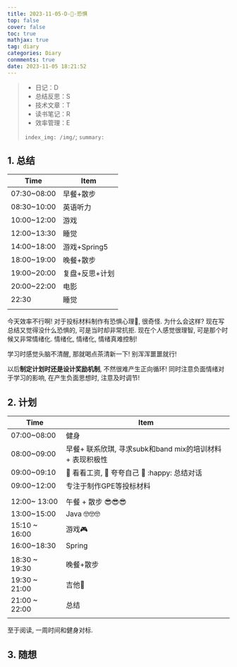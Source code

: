 ```yaml
---
title: 2023-11-05-D-😬-恐惧
top: false
cover: false
toc: true
mathjax: true
tag: diary
categories: Diary
conmments: true
date: 2023-11-05 18:21:52
---
```


> - 日记：D
> - 总结反思：S
> - 技术文章：T
> - 读书笔记：R
> - 效率管理：E
>
> `index_img: /img/`; `summary:` 

## 1. 总结

| Time        | Item           |
| ----------- | -------------- |
| 07:30~08:00 | 早餐+散步      |
| 08:30~10:00 | 英语听力       |
| 10:00~12:00 | 游戏           |
| 12:00~13:30 | 睡觉           |
| 14:00~18:00 | 游戏+Spring5   |
| 18:00~19:00 | 晚餐+散步      |
| 19:00~20:00 | 复盘+反思+计划 |
| 20:00~22:00 | 电影           |
| 22:30       | 睡觉           |
|             |                |

今天效率不行啊! 对于投标材料制作有恐惧心理🧐, 很奇怪. 为什么会这样? 现在写总结又觉得没什么恐惧的, 可是当时却非常抗拒. 现在个人感觉很理智, 可是那个时候又非常情绪化. 情绪化, 情绪化, 情绪真难控制! 

学习时感觉头脑不清醒, 那就喝点茶清新一下! 别浑浑噩噩就行!

以后**制定计划时还是设计奖励机制**, 不然很难产生正向循环! 同时注意负面情绪对于学习的影响, 在产生负面思想时, 注意及时调节!



## 2. 计划

| Time          | Item                                                         |
| ------------- | ------------------------------------------------------------ |
| 07:00~08:00   | 健身                                                         |
| 08:00~09:00   | 早餐+ 联系欣琪, 寻求subk和band mix的培训材料 + 表现积极性    |
| 09:00~09:10   | :100: 看看工资, :100: 夸夸自己 :wind_chime: :happy: 总结对话 |
| 09:00~12:00   | 专注于制作GPE等投标材料                                      |
|               |                                                              |
| 12:00~ 13:00  | 午餐 + 散步 😎😎😎                                              |
| 13:00~15:00   | Java 🤓🤓🤓                                                     |
| 15:10 ~ 16:00 | 游戏:video_game:                                             |
| 16:00~18:30   | Spring                                                       |
|               |                                                              |
| 18:30 ~ 19:30 | 晚餐+散步                                                    |
| 19:30 ~ 21:00 | 吉他:guitar:                                                 |
| 21:00 ~ 22:00 | 总结                                                         |
|               |                                                              |





至于阅读, 一周时间和健身对标.

## 3. 随想




